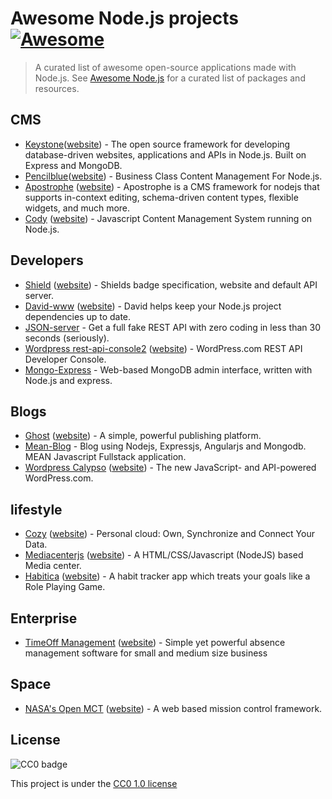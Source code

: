 # Awesome Node.js projects [![Awesome](https://cdn.rawgit.com/sindresorhus/awesome/d7305f38d29fed78fa85652e3a63e154dd8e8829/media/badge.svg)](https://github.com/sindresorhus/awesome)

> A curated list of awesome open-source applications made with Node.js. See [Awesome Node.js](https://github.com/sindresorhus/awesome-nodejs)
for a curated list of packages and resources.

## CMS

* [Keystone](https://github.com/keystonejs/keystone)([website](http://keystonejs.com/)) - The open source framework for developing database-driven websites, applications and APIs in Node.js. Built on Express and MongoDB.
* [Pencilblue](https://github.com/pencilblue/pencilblue)([website](https://pencilblue.org/)) - Business Class Content Management For Node.js.
* [Apostrophe](https://github.com/punkave/apostrophe) ([website](http://apostrophecms.org/)) - Apostrophe is a CMS framework for nodejs that supports in-context editing, schema-driven content types, flexible widgets, and much more.
* [Cody](https://github.com/jcoppieters/cody/) ([website](http://howest.cody-cms.org/en/)) - Javascript Content Management System running on Node.js.

## Developers

* [Shield](https://github.com/badges/shields) ([website](http://shields.io/)) - Shields badge specification, website and default API server.
* [David-www](https://github.com/alanshaw/david-www) ([website](https://david-dm.org/)) - David helps keep your Node.js project dependencies up to date.
* [JSON-server](https://github.com/typicode/json-server) - Get a full fake REST API with zero coding in less than 30 seconds (seriously).
* [Wordpress rest-api-console2](https://github.com/Automattic/rest-api-console2) ([website](https://developer.wordpress.com/docs/api/console/)) - WordPress.com REST API Developer Console.
* [Mongo-Express](https://github.com/mongo-express/mongo-express) - Web-based MongoDB admin interface, written with Node.js and express.

## Blogs

* [Ghost](https://github.com/TryGhost/Ghost) ([website](https://ghost.org/fr/)) - A simple, powerful publishing platform.
* [Mean-Blog](https://github.com/DimitriMikadze/Mean-Blog) - Blog using Nodejs, Expressjs, Angularjs and Mongodb. MEAN Javascript Fullstack application.
* [Wordpress Calypso](https://github.com/Automattic/wp-calypso) ([website](https://developer.wordpress.com/calypso/)) - The new JavaScript- and API-powered WordPress.com.

## lifestyle

* [Cozy](https://github.com/cozy/simple-cozy) ([website](https://cozy.io/)) - Personal cloud: Own, Synchronize and Connect Your Data.
* [Mediacenterjs](https://github.com/jansmolders86/mediacenterjs) ([website](http://mediacenterjs.com/)) - A HTML/CSS/Javascript (NodeJS) based Media center.
* [Habitica](https://github.com/HabitRPG/habitica) ([website](https://habitica.com/static/front)) - A habit tracker app which treats your goals like a Role Playing Game.

## Enterprise

* [TimeOff Management](https://github.com/timeoff-management/application) ([website](http://timeoff.management/)) - Simple yet powerful absence management software for small and medium size business

## Space
* [NASA's Open MCT](https://github.com/nasa/openmct) ([website](https://nasa.github.io/openmct/)) - A web based mission control framework.

## License

![CC0 badge](https://upload.wikimedia.org/wikipedia/commons/f/f9/CC-Zero-badge.svg)

This project is under the [CC0 1.0 license](https://creativecommons.org/publicdomain/zero/1.0/)
